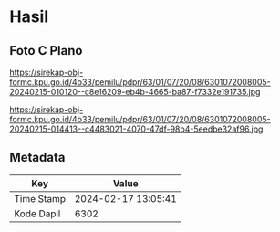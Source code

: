 # Hasil

## Foto C Plano

https://sirekap-obj-formc.kpu.go.id/4b33/pemilu/pdpr/63/01/07/20/08/6301072008005-20240215-010120--c8e16209-eb4b-4665-ba87-f7332e191735.jpg

https://sirekap-obj-formc.kpu.go.id/4b33/pemilu/pdpr/63/01/07/20/08/6301072008005-20240215-014413--c4483021-4070-47df-98b4-5eedbe32af96.jpg


## Metadata

| Key        | Value               |
| ---------- | ------------------- |
| Time Stamp | 2024-02-17 13:05:41 |
| Kode Dapil | 6302                |



